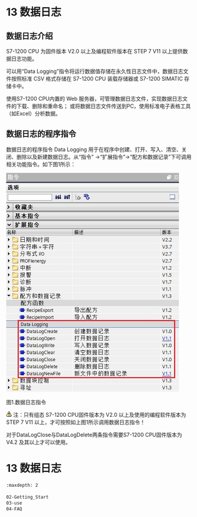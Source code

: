 # 13 数据日志

## 数据日志介绍

S7-1200 CPU 为固件版本 V2.0 以上及编程软件版本在 STEP 7 V11 以上提供数据日志功能。

可以用“Data Logging”指令将运行数据值存储在永久性日志文件中，数据日志文件按照标准 CSV 格式存储在 S7-1200 CPU 装载存储器或 S7-1200 SIMATIC 存储卡中。

使用S7-1200 CPU内置的 Web 服务器，可管理数据日志文件，实现数据日志文件的下载、删除和重命名； 或将数据日志文件传送到PC，使用标准电子表格工具（如Excel）分析数据。

## 数据日志的程序指令

数据日志的程序指令 Data Logging 用于在程序中创建、打开、写入、清空、关闭、删除以及新建数据日志。从“指令” ->“扩展指令”->“配方和数据记录”下可调用相关功能指令。如下图1所示：

![](images/1-01.JPG)

图1.数据日志指令

![](images/4.gif) 注：只有组态 S7-1200 CPU固件版本为 V2.0 以上及使用的编程软件版本为 STEP 7 V11 以上，才可按照如上图1所示调用数据日志指令！

对于DataLogClose与DataLogDelete两条指令需要S7-1200 CPU固件版本为 V4.2 及其以上才可以使用。


# 13 数据日志

```{toctree}
:maxdepth: 2

02-Getting_Start
03-use
04-FAQ

```